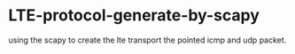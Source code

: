 # LTE-protocol-generate-by-scapy
using the scapy to create the lte transport the pointed icmp and udp packet.
